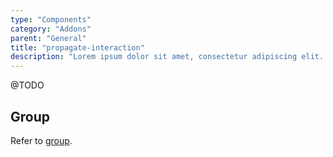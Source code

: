 ```yaml
---
type: "Components"
category: "Addons"
parent: "General"
title: "propagate-interaction"
description: "Lorem ipsum dolor sit amet, consectetur adipiscing elit. Nunc tempus laoreet leo sit amet iaculis."
---
```


@TODO

## Group

Refer to [group](/components/core/group/other#merge).

<!--
```jsx
import 'xtend-ui/src/addons/propagate-interaction'
```

<script type="text/plain" class="language-markup">
  <button type="button" data-xt-propagate-interaction="{ targets: '.btn' }">
    <div class="btn btn-primary">
      propagate interactions here
    </div>
  </button>
</script>

/**
 * propagate-interaction
 */

Xt.mount.push({
  matches: '#iframe--furniture-parallax-v1 body a, #iframe--furniture-parallax-v1 body button', // add your own selector instead of body to contain the code
  mount: object => {
    // init

    let self = new Xt.PropagateInteraction(object, {
      targets: '.btn',
    })

    // unmount

    const unmount = () => {
      self.destroy()
      self = null
    }
    return unmount
  },
})

-->

